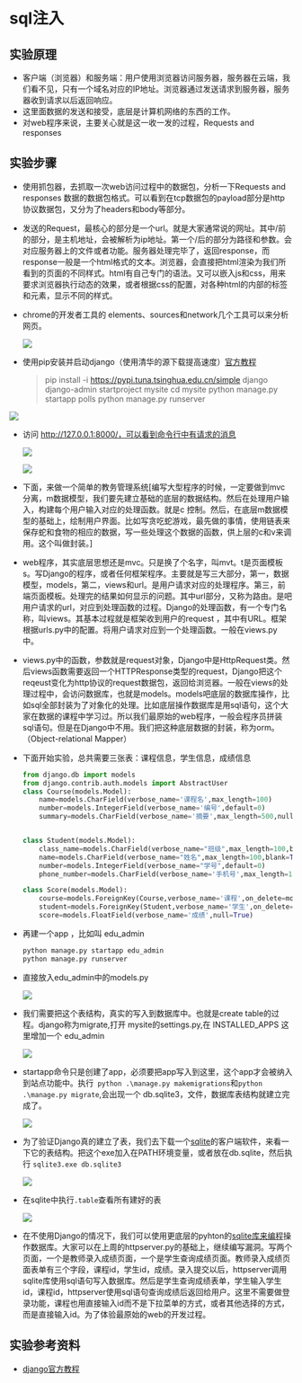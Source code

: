 # sql注入

## 实验原理

+ 客户端（浏览器）和服务端：用户使用浏览器访问服务器，服务器在云端，我们看不见，只有一个域名对应的IP地址。浏览器通过发送请求到服务器，服务器收到请求以后返回响应。
+ 这里面数据的发送和接受，底层是计算机网络的东西的工作。
+ 对web程序来说，主要关心就是这一收一发的过程，Requests and responses 

## 实验步骤

+ 使用抓包器，去抓取一次web访问过程中的数据包，分析一下Requests and responses 数据的数据包格式。可以看到在tcp数据包的payload部分是http协议数据包，又分为了headers和body等部分。

+ 发送的Request，最核心的部分是一个url。就是大家通常说的网址。其中/前的部分，是主机地址，会被解析为ip地址。第一个/后的部分为路径和参数。会对应服务器上的文件或者功能。服务器处理完毕了，返回response，而response一般是一个html格式的文本。浏览器，会直接把html渲染为我们所看到的页面的不同样式。html有自己专门的语法。又可以嵌入js和css，用来要求浏览器执行动态的效果，或者根据css的配置，对各种html的内部的标签和元素，显示不同的样式。

+ chrome的开发者工具的 elements、sources和network几个工具可以来分析网页。

  ![](./image/pip.png)

+ 使用pip安装并启动django（使用清华的源下载提高速度）[官方教程](https://docs.djangoproject.com/en/3.0/intro/tutorial01/)

  > pip install -i https://pypi.tuna.tsinghua.edu.cn/simple django
  >   django-admin startproject mysite
  >   cd  mysite
  >   python manage.py startapp polls
  >   python manage.py runserver

 ![](./image/run.png)

+ 访问 http://127.0.0.1:8000/，可以看到命令行中有请求的消息
  
  ![](./image/127.png)
  
  ![](./image/get.png)
  
+ 下面，来做一个简单的教务管理系统[编写大型程序的时候，一定要做到mvc分离，m数据模型，我们要先建立基础的底层的数据结构。然后在处理用户输入，构建每个用户输入对应的处理函数。就是c 控制。然后，在底层m数据模型的基础上，绘制用户界面。比如写贪吃蛇游戏，最先做的事情，使用链表来保存蛇和食物的相应的数据，写一些处理这个数据的函数，供上层的c和v来调用。这个叫做封装。]

+ web程序，其实底层思想还是mvc。只是换了个名字，叫mvt。t是页面模板s。写Django的程序，或者任何框架程序。主要就是写三大部分，第一，数据模型，models，第二，views和url。是用户请求对应的处理程序。第三，前端页面模板。处理完的结果如何显示的问题。其中url部分，又称为路由。是吧用户请求的url，对应到处理函数的过程。Django的处理函数，有一个专门名称，叫views。其基本过程就是框架收到用户的request ，其中有URL。框架根据urls.py中的配置。将用户请求对应到一个处理函数。一般在views.py中。

+ views.py中的函数，参数就是request对象，Django中是HttpRequest类。然后views函数需要返回一个HTTPResponse类型的request，Django把这个reqeust变化为http协议的request数据包，返回给浏览器。一般在views的处理过程中，会访问数据库，也就是models。models吧底层的数据库操作，比如sql全部封装为了对象化的处理。比如底层操作数据库是用sql语句，这个大家在数据的课程中学习过。所以我们最原始的web程序，一般会程序员拼装sql语句。但是在Django中不用。我们把这种底层数据的封装，称为orm。（Object-relational Mapper）

+ 下面开始实验，总共需要三张表：课程信息，学生信息，成绩信息

  ```python
  from django.db import models
  from django.contrib.auth.models import AbstractUser
  class Course(models.Model):
      name=models.CharField(verbose_name='课程名',max_length=100)
      number=models.IntegerField(verbose_name='编号',default=0)
      summary=models.CharField(verbose_name='摘要',max_length=500,null=True)
  
  
  class Student(models.Model):
      class_name=models.CharField(verbose_name="班级",max_length=100,blank=True,null=True)
      name=models.CharField(verbose_name="姓名",max_length=100,blank=True,null=True)
      number=models.IntegerField(verbose_name="学号",default=0)
      phone_number=models.CharField(verbose_name='手机号',max_length=11,null=True)
  
  class Score(models.Model):
      course=models.ForeignKey(Course,verbose_name='课程',on_delete=models.CASCADE,related_name='students')
      student=models.ForeignKey(Student,verbose_name='学生',on_delete=models.CASCADE,related_name='my_courses')
      score=models.FloatField(verbose_name='成绩',null=True)
  ```
  
+ 再建一个app ，比如叫 edu_admin

  ```bash
  python manage.py startapp edu_admin
  python manage.py runserver
  ```

+ 直接放入edu_admin中的models.py

  ![](./image/model.png)

+ 我们需要把这个表结构，真实的写入到数据库中。也就是create table的过程。django称为migrate,打开 mysite的settings.py,在  INSTALLED_APPS 这里增加一个 edu_admin

  ![](./image/setting.png)

+ startapp命令只是创建了app，必须要把app写入到这里，这个app才会被纳入到站点功能中。执行` python .\manage.py makemigrations`和`python .\manage.py migrate`,会出现一个 db.sqlite3，文件，数据库表结构就建立完成了。

  ![](./image/manage.png)
  
+ 为了验证Django真的建立了表，我们去下载一个[sqlite](https://www.sqlite.org/download.html)的客户端软件，来看一下它的表结构。把这个exe加入在PATH环境变量，或者放在db.sqlite，然后执行 `sqlite3.exe db.sqlite3`
  
  ![](./image/sqlite.png)
  
+ 在sqlite中执行`.table`查看所有建好的表
  
  ![](./image/select.png)
  
+ 在不使用Django的情况下，我们可以使用更底层的pyhton的[sqlite库来编程](https://docs.python.org/3/library/sqlite3.html)操作数据库。大家可以在上周的httpserver.py的基础上，继续编写漏洞。写两个页面，一个是教师录入成绩页面，一个是学生查询成绩页面。教师录入成绩页面表单有三个字段，课程id，学生id，成绩。录入提交以后，httpserver调用sqlite库使用sql语句写入数据库。然后是学生查询成绩表单，学生输入学生id，课程id，httpserver使用sql语句查询成绩后返回给用户。这里不需要做登录功能，课程也用直接输入id而不是下拉菜单的方式，或者其他选择的方式，而是直接输入id。为了体验最原始的web的开发过程。
  
  
  
  
  
  
  
  
  
  

## 实验参考资料

+ [django官方教程](https://docs.djangoproject.com/en/3.0/intro/tutorial01/)
